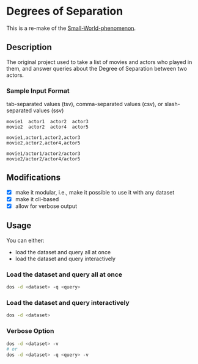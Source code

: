 # Degrees of Separation

This is a re-make of the [Small-World-phenomenon](https://github.com/Badr-1/Small-World-phenomenon).

## Description

The original project used to take a list of movies and actors who played in them,
and answer queries about the Degree of Separation between two actors.

### Sample Input Format

tab-separated values (tsv), comma-separated values (csv), or slash-separated values (ssv)
```tsv
movie1	actor1	actor2	actor3
movie2	actor2	actor4	actor5
```

```csv
movie1,actor1,actor2,actor3
movie2,actor2,actor4,actor5
```

```ssv
movie1/actor1/actor2/actor3
movie2/actor2/actor4/actor5
```

## Modifications

- [x] make it modular, i.e., make it possible to use it with any dataset
- [x] make it cli-based
- [x] allow for verbose output

## Usage

You can either:
- load the dataset and query all at once
- load the dataset and query interactively

### Load the dataset and query all at once

```bash
dos -d <dataset> -q <query>
```

### Load the dataset and query interactively

```bash
dos -d <dataset>
```

### Verbose Option

```bash
dos -d <dataset> -v
# or
dos -d <dataset> -q <query> -v
```